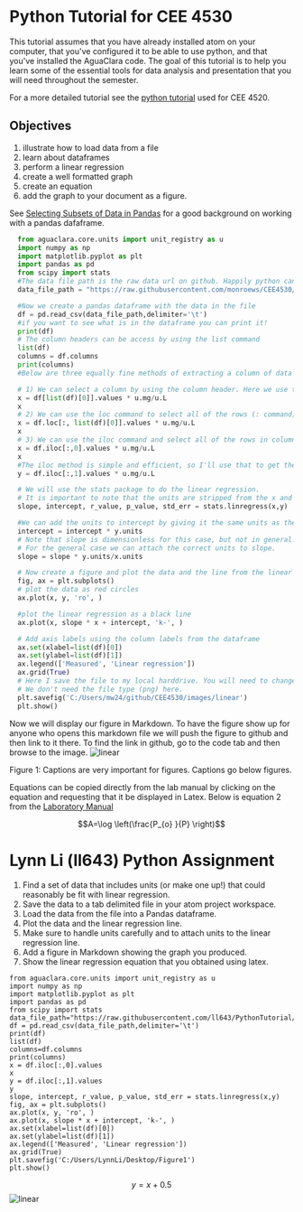 # Python Tutorial for CEE 4530

This tutorial assumes that you have already installed atom on your computer, that you've configured it to be able to use python, and that you've installed the AguaClara code. The goal of this tutorial is to help you learn some of the essential tools for data analysis and presentation that you will need throughout the semester.

For a more detailed tutorial see the [python tutorial](https://aguaclara.github.io/Textbook/Introduction/Python_Tutorial.html) used for CEE 4520.

## Objectives

1. illustrate how to load data from a file
1. learn about dataframes
1. perform a linear regression
1. create a well formatted graph
1. create an equation
1. add the graph to your document as a figure.

See [Selecting Subsets of Data in Pandas](https://medium.com/dunder-data/selecting-subsets-of-data-in-pandas-6fcd0170be9c) for a good background on working with a pandas dafaframe.

```python
  from aguaclara.core.units import unit_registry as u
  import numpy as np
  import matplotlib.pyplot as plt
  import pandas as pd
  from scipy import stats
  #The data file path is the raw data url on github. Happily python can read directly from a web page.
  data_file_path = "https://raw.githubusercontent.com/monroews/CEE4530/master/linear_regression.tsv"

  #Now we create a pandas dataframe with the data in the file
  df = pd.read_csv(data_file_path,delimiter='\t')
  #if you want to see what is in the dataframe you can print it!
  print(df)
  # The column headers can be access by using the list command
  list(df)
  columns = df.columns
  print(columns)
  #Below are three equally fine methods of extracting a column of data from the pandas dataframe.

  # 1) We can select a column by using the column header. Here we use the column header by selecting one array element from the list command.
  x = df[list(df)[0]].values * u.mg/u.L
  x
  # 2) We can use the loc command to select all of the rows (: command) and the column with the label given by list(df)[0].
  x = df.loc[:, list(df)[0]].values * u.mg/u.L
  x
  # 3) We can use the iloc command and select all of the rows in column 0.
  x = df.iloc[:,0].values * u.mg/u.L
  x
  #The iloc method is simple and efficient, so I'll use that to get the y values.
  y = df.iloc[:,1].values * u.mg/u.L

  # We will use the stats package to do the linear regression.
  # It is important to note that the units are stripped from the x and y arrays when processed by the stats package.
  slope, intercept, r_value, p_value, std_err = stats.linregress(x,y)

  #We can add the units to intercept by giving it the same units as the y values.
  intercept = intercept * y.units
  # Note that slope is dimensionless for this case, but not in general!
  # For the general case we can attach the correct units to slope.
  slope = slope * y.units/x.units

  # Now create a figure and plot the data and the line from the linear regression.
  fig, ax = plt.subplots()
  # plot the data as red circles
  ax.plot(x, y, 'ro', )

  #plot the linear regression as a black line
  ax.plot(x, slope * x + intercept, 'k-', )

  # Add axis labels using the column labels from the dataframe
  ax.set(xlabel=list(df)[0])
  ax.set(ylabel=list(df)[1])
  ax.legend(['Measured', 'Linear regression'])
  ax.grid(True)
  # Here I save the file to my local harddrive. You will need to change this to work on your computer.
  # We don't need the file type (png) here.
  plt.savefig('C:/Users/mw24/github/CEE4530/images/linear')
  plt.show()

```

Now we will display our figure in Markdown. To have the figure show up for anyone who opens this markdown file we will push the figure to github and then link to it there. To find the link in github, go to the code tab and then browse to the image.
![linear](https://github.com/monroews/CEE4530/blob/master/images/linear.png)

Figure 1: Captions are very important for figures. Captions go below figures.


Equations can be copied directly from the lab manual by clicking on the equation and requesting that it be displayed in Latex. Below is equation 2 from the [Laboratory Manual](https://monroews.github.io/EnvEngLabTextbook/Laboratory_Measurements/Laboratory_Measurements.html)

$$A=\log \left(\frac{P_{o} }{P} \right)$$


# Lynn Li (ll643) Python Assignment

1) Find a set of data that includes units (or make one up!) that could reasonably be fit with linear regression.
1) Save the data to a tab delimited file in your atom project workspace.
1) Load the data from the file into a Pandas dataframe.
1) Plot the data and the linear regression line.
1) Make sure to handle units carefully and to attach units to the linear regression line.
1) Add a figure in Markdown showing the graph you produced.
1) Show the linear regression equation that you obtained using latex.

```
from aguaclara.core.units import unit_registry as u
import numpy as np
import matplotlib.pyplot as plt
import pandas as pd
from scipy import stats
data_file_path="https://raw.githubusercontent.com/ll643/PythonTutorial/master/data.tsv"
df = pd.read_csv(data_file_path,delimiter='\t')
print(df)
list(df)
columns=df.columns
print(columns)
x = df.iloc[:,0].values
x
y = df.iloc[:,1].values
y
slope, intercept, r_value, p_value, std_err = stats.linregress(x,y)
fig, ax = plt.subplots()
ax.plot(x, y, 'ro', )
ax.plot(x, slope * x + intercept, 'k-', )
ax.set(xlabel=list(df)[0])
ax.set(ylabel=list(df)[1])
ax.legend(['Measured', 'Linear regression'])
ax.grid(True)
plt.savefig('C:/Users/LynnLi/Desktop/Figure1')
plt.show()
```
$$y=x+0.5$$
![linear](https://github.com/ll643/PythonTutorial/blob/master/Figure1.png)
